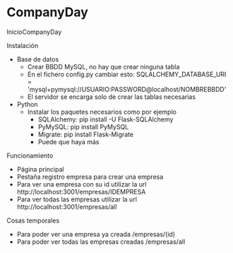 # CompanyDay
 InicioCompanyDay
 
 Instalación
 - Base de datos
   - Crear BBDD MySQL, no hay que crear ninguna tabla
   - En el fichero config.py cambiar esto: SQLALCHEMY_DATABASE_URI = 'mysql+pymysql://USUARIO:PASSWORD@localhost/NOMBREBBDD'
   - El servidor se encarga solo de crear las tablas necesarias
 - Python
   - Instalar los paquetes necesarios como por ejemplo 
     - SQLAlchemy: pip install -U Flask-SQLAlchemy
     - PyMySQL: pip install PyMySQL
     - Migrate: pip install Flask-Migrate
     - Puede que haya más

Funcionamiento
- Página principal
- Pestaña registro empresa para crear una empresa
- Para ver una empresa con su id utilizar la url http://localhost:3001/empresas/IDEMPRESA
- Para ver todas las empresas utilizar la url http://localhost:3001/empresas/all


Cosas temporales

- Para poder ver una empresa ya creada /empresas/(id)
- Para poder ver todas las empresas creadas /empresas/all
